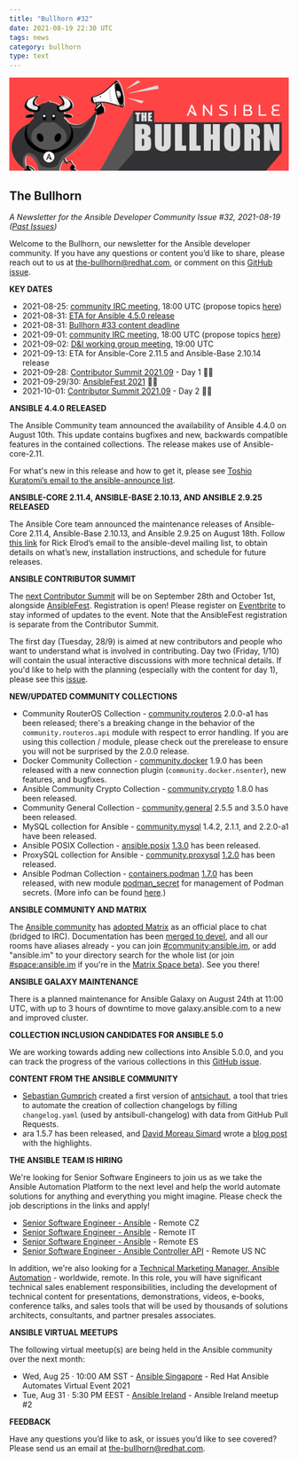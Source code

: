 ```yaml
---
title: "Bullhorn #32"
date: 2021-08-19 22:30 UTC
tags: news
category: bullhorn
type: text
---
```


![Ansible Bullhorn banner](/images/bullhorn-banner-mango.png)

## The Bullhorn

*A Newsletter for the Ansible Developer Community*
*Issue #32, 2021-08-19 ([Past Issues](https://us19.campaign-archive.com/home/?u=56d874e027110e35dea0e03c1&id=d6635f5420))*

Welcome to the Bullhorn, our newsletter for the Ansible developer community. If you have any questions or content you’d like to share, please reach out to us at the-bullhorn@redhat.com, or comment on this [GitHub issue](https://github.com/ansible/community/issues/546).

<!-- TEASER_END -->

**KEY DATES**

* 2021-08-25: [community IRC meeting](https://github.com/ansible/community/issues/539), 18:00 UTC (propose topics [here](https://github.com/ansible-community/community-topics/issues))
* 2021-08-31: [ETA for Ansible 4.5.0 release](https://docs.ansible.com/ansible/devel/roadmap/COLLECTIONS_4.html)
* 2021-08-31: [Bullhorn #33 content deadline](https://github.com/ansible/community/issues/546)
* 2021-09-01: [community IRC meeting](https://github.com/ansible/community/issues/539), 18:00 UTC (propose topics [here](https://github.com/ansible-community/community-topics/issues))
* 2021-09-02: [D&I working group meeting](https://github.com/ansible/community/issues/577), 19:00 UTC
* 2021-09-13: ETA for Ansible-Core 2.11.5 and Ansible-Base 2.10.14 release
* 2021-09-28: [Contributor Summit 2021.09](https://ansiblecs202109.eventbrite.com/?aff=bullhorn) - Day 1 💾📅
* 2021-09-29/30: [AnsibleFest 2021](https://www.ansible.com/ansiblefest) 💾📅
* 2021-10-01: [Contributor Summit 2021.09](https://hackmd.io/@ansible-community/contrib-summit-202109) - Day 2 💾📅

**ANSIBLE 4.4.0 RELEASED**

The Ansible Community team announced the availability of Ansible 4.4.0 on August 10th. This update contains bugfixes and new, backwards compatible features in the contained collections. The release makes use of Ansible-core-2.11.

For what's new in this release and how to get it, please see [Toshio Kuratomi’s email to the ansible-announce list](https://groups.google.com/g/ansible-announce/c/C6NgzAIHgG4).

**ANSIBLE-CORE 2.11.4, ANSIBLE-BASE 2.10.13, AND ANSIBLE 2.9.25 RELEASED**

The Ansible Core team announced the maintenance releases of Ansible-Core 2.11.4, Ansible-Base 2.10.13, and Ansible 2.9.25 on August 18th. Follow [this link](https://groups.google.com/g/ansible-devel/c/vaI6IeusQDQ) for Rick Elrod’s email to the ansible-devel mailing list, to obtain details on what’s new, installation instructions, and schedule for future releases.

**ANSIBLE CONTRIBUTOR SUMMIT** 

The [next Contributor Summit](https://hackmd.io/@ansible-community/contrib-summit-202109) will be on September 28th and October 1st, alongside [AnsibleFest](https://www.ansible.com/ansiblefest). Registration is open! Please register on [Eventbrite](https://ansiblecs202109.eventbrite.com/?aff=bullhorn) to stay informed of updates to the event. Note that the AnsibleFest registration is separate from the Contributor Summit.

The first day (Tuesday, 28/9) is aimed at new contributors and people who want to understand what is involved in contributing. Day two (Friday, 1/10) will contain the usual interactive discussions with more technical details. If you'd like to help with the planning (especially with the content for day 1), please see this [issue](https://github.com/ansible-community/community-topics/issues/30).

**NEW/UPDATED COMMUNITY COLLECTIONS**

* Community RouterOS Collection - [community.routeros](https://galaxy.ansible.com/community/routeros) 2.0.0-a1 has been released; there's a breaking change in the behavior of the `community.routeros.api` module with respect to error handling. If you are using this collection / module, please check out the prerelease to ensure you will not be surprised by the 2.0.0 release.
* Docker Community Collection - [community.docker](https://galaxy.ansible.com/community/docker) 1.9.0 has been released with a new connection plugin (`community.docker.nsenter`), new features, and bugfixes.
* Ansible Community Crypto Collection - [community.crypto](https://galaxy.ansible.com/community/crypto) 1.8.0 has been released.
* Community General Collection - [community.general](https://galaxy.ansible.com/community/general) 2.5.5 and 3.5.0 have been released.
* MySQL collection for Ansible - [community.mysql](https://galaxy.ansible.com/community/mysql) 1.4.2, 2.1.1, and 2.2.0-a1 have been released.
* Ansible POSIX Collection - [ansible.posix](https://galaxy.ansible.com/ansible/posix) [1.3.0](https://github.com/ansible-collections/ansible.posix/blob/main/CHANGELOG.rst#v1-3-0) has been released.
* ProxySQL collection for Ansible - [community.proxysql](https://galaxy.ansible.com/community/proxysql) [1.2.0](https://github.com/ansible-collections/community.proxysql/blob/main/CHANGELOG.rst#v1-2-0) has been released.
* Ansible Podman Collection - [containers.podman](https://galaxy.ansible.com/containers/podman) [1.7.0](https://github.com/containers/ansible-podman-collections/blob/master/CHANGELOG.rst#v1-7-0) has been released, with new module [podman_secret](https://github.com/containers/ansible-podman-collections/blob/master/plugins/modules/podman_secret.py) for management of Podman secrets. (More info can be found [here](https://www.redhat.com/sysadmin/new-podman-secrets-command).)

**ANSIBLE COMMUNITY AND MATRIX**

The [Ansible community](https://docs.ansible.com/ansible/latest/community/index.html) has [adopted Matrix](https://github.com/ansible-community/community-topics/issues/36#issuecomment-892890140) as an official place to chat (bridged to IRC). Documentation has been [merged to devel](https://docs.ansible.com/ansible/devel/community/communication.html#ansible-community-on-matrix), and all our rooms have aliases already - you can join [#community:ansible.im](https://matrix.to/#/#community:ansible.im), or add "ansible.im" to your directory search for the whole list (or join [#space:ansible.im](https://matrix.to/#/#space:ansible.im) if you're in the [Matrix Space beta](https://matrix.org/blog/2021/05/17/the-matrix-space-beta)). See you there!

**ANSIBLE GALAXY MAINTENANCE**

There is a planned maintenance for Ansible Galaxy on August 24th at 11:00 UTC, with up to 3 hours of downtime to move galaxy.ansible.com to a new and improved cluster.

**COLLECTION INCLUSION CANDIDATES FOR ANSIBLE 5.0**

We are working towards adding new collections into Ansible 5.0.0, and you can track the progress of the various collections in this [GitHub issue](https://github.com/ansible-community/community-topics/issues/32).

**CONTENT FROM THE ANSIBLE COMMUNITY**

* [Sebastian Gumprich](https://github.com/rndmh3ro) created a first version of [antsichaut](https://github.com/rndmh3ro/antsichaut), a tool that tries to automate the creation of collection changelogs by filling `changelog.yaml` (used by antsibull-changelog) with data from GitHub Pull Requests.
* ara 1.5.7 has been released, and [David Moreau Simard](https://twitter.com/dmsimard) wrote a [blog post](https://ara.recordsansible.org/blog/2021/08/02/announcing-the-release-of-ara-1.5.7/) with the highlights.

**THE ANSIBLE TEAM IS HIRING**

We're looking for Senior Software Engineers to join us as we take the Ansible Automation Platform to the next level and help the world automate solutions for anything and everything you might imagine. Please check the job descriptions in the links and apply!

* [Senior Software Engineer - Ansible](https://global-redhat.icims.com/jobs/86822/senior-software-engineer--ansible/job) - Remote CZ
* [Senior Software Engineer - Ansible](https://global-redhat.icims.com/jobs/88229/senior-software-engineer---ansible/job) - Remote IT
* [Senior Software Engineer - Ansible](https://global-redhat.icims.com/jobs/88230/senior-software-engineer---ansible/job) - Remote ES
* [Senior Software Engineer - Ansible Controller API](https://us-redhat.icims.com/jobs/86519/senior-software-engineer---ansible-controller-api/job) - Remote US NC

In addition, we're also looking for a [Technical Marketing Manager, Ansible Automation](https://us-redhat.icims.com/jobs/88164/senior-product-marketing-manager/job) - worldwide, remote. In this role, you will have significant technical sales enablement responsibilities, including the development of technical content for presentations, demonstrations, videos, e-books, conference talks, and sales tools that will be used by thousands of solutions architects, consultants, and partner presales associates.

**ANSIBLE VIRTUAL MEETUPS**

The following virtual meetup(s) are being held in the Ansible community over the next month:

* Wed, Aug 25 · 10:00 AM SST - [Ansible Singapore](https://www.meetup.com/Ansible-Singapore/events/280143374/) - Red Hat Ansible Automates Virtual Event 2021
* Tue, Aug 31 · 5:30 PM EEST - [Ansible Ireland](https://www.meetup.com/ansible-ireland/events/279464896/) - Ansible Ireland meetup #2

**FEEDBACK**

Have any questions you’d like to ask, or issues you’d like to see covered? Please send us an email at the-bullhorn@redhat.com.

